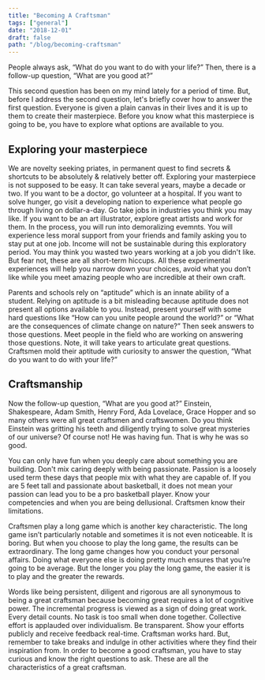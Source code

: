 ```yaml
---
title: "Becoming A Craftsman"
tags: ["general"]
date: "2018-12-01"
draft: false
path: "/blog/becoming-craftsman"
---
```


People always ask, “What do you want to do with your life?” Then, there is a follow-up question, “What are you good at?”

This second question has been on my mind lately for a period of time. But, before I address the second question, let's briefly cover how to answer the first question. Everyone is given a plain canvas in their lives and it is up to them to create their masterpiece. Before you know what this masterpiece is going to be, you have to explore what options are available to you.

## Exploring your masterpiece

We are novelty seeking priates, in permanent quest to find secrets & shortcuts to be absolutely & relatively better off. Exploring your masterpiece is not supposed to be easy. It can take several years, maybe a decade or two. If you want to be a doctor, go volunteer at a hospital. If you want to solve hunger, go visit a developing nation to experience what people go through living on dollar-a-day. Go take jobs in industries you think you may like. If you want to be an art illustrator, explore great artists and work for them. In the process, you will run into demoralizing evemnts. You will experience less moral support from your friends and family asking you to stay put at one job. Income will not be sustainable during this exploratory period. You may think you wasted two years working at a job you didn't like. But fear not, these are all short-term hiccups. All these experimental experiences will help you narrow down your choices, avoid what you don’t like while you meet amazing people who are incredible at their own craft.

Parents and schools rely on “aptitude” which is an innate ability of a student. Relying on aptitude is a bit misleading because aptitude does not present all options available to you. Instead, present yourself with some hard questions like “How can you unite people around the world?” or “What are the consequences of climate change on nature?” Then seek answers to those questions. Meet people in the field who are working on answering those questions. Note, it will take years to articulate great questions. Craftsmen mold their aptitude with curiosity to answer the question, “What do you want to do with your life?”

## Craftsmanship

Now the follow-up question, “What are you good at?” Einstein, Shakespeare, Adam Smith, Henry Ford, Ada Lovelace, Grace Hopper and so many others were all great craftsmen and craftswomen. Do you think Einstein was gritting his teeth and diligently trying to solve great mysteries of our universe? Of course not! He was having fun. That is why he was so good.

You can only have fun when you deeply care about something you are building. Don't mix caring deeply with being passionate. Passion is a loosely used term these days that people mix with what they are capable of. If you are 5 feet tall and passionate about basketball, it does not mean your passion can lead you to be a pro basketball player. Know your competencies and when you are being dellusional. Craftsmen know their limitations.

Craftsmen play a long game which is another key characteristic. The long game isn’t particularly notable and sometimes it is not even noticeable. It is boring. But when you choose to play the long game, the results can be extraordinary. The long game changes how you conduct your personal affairs. Doing what everyone else is doing pretty much ensures that you’re going to be average. But the longer you play the long game, the easier it is to play and the greater the rewards.

Words like being persistent, diligent and rigorous are all synonymous to being a great craftsman because becoming great requires a lot of cognitive power. The incremental progress is viewed as a sign of doing great work. Every detail counts. No task is too small when done together. Collective effort is applauded over individualism. Be transparent. Show your efforts publicly and receive feedback real-time. Craftsman works hard. But, remember to take breaks and indulge in other activities where they find their inspiration from. In order to become a good craftsman, you have to stay curious and know the right questions to ask. These are all the characteristics of a great craftsman.